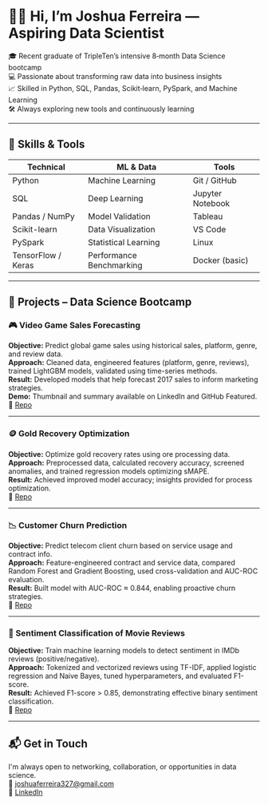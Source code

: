 # 👋🏼 Hi, I’m Joshua Ferreira — Aspiring Data Scientist

🎓 Recent graduate of TripleTen’s intensive 8‑month Data Science bootcamp  
💻 Passionate about transforming raw data into business insights  
📈 Skilled in Python, SQL, Pandas, Scikit‑learn, PySpark, and Machine Learning  
🛠 Always exploring new tools and continuously learning  

---

## 🧰 Skills & Tools

| Technical       | ML & Data                | Tools                |
|-----------------|--------------------------|----------------------|
| Python          | Machine Learning         | Git / GitHub         |
| SQL             | Deep Learning            | Jupyter Notebook     |
| Pandas / NumPy  | Model Validation         | Tableau              |
| Scikit-learn    | Data Visualization       | VS Code              |
| PySpark         | Statistical Learning     | Linux                |
| TensorFlow / Keras | Performance Benchmarking | Docker (basic)     |

---

## 🚀 Projects – Data Science Bootcamp

### 🎮 Video Game Sales Forecasting
**Objective:** Predict global game sales using historical sales, platform, genre, and review data.  
**Approach:** Cleaned data, engineered features (platform, genre, reviews), trained LightGBM models, validated using time-series methods.  
**Result:** Developed models that help forecast 2017 sales to inform marketing strategies.  
**Demo:** Thumbnail and summary available on LinkedIn and GitHub Featured.  
🔗 [Repo](https://github.com/joshuaferreira327/video-game-sales-forecasting)

---

### 🪙 Gold Recovery Optimization  
**Objective:** Optimize gold recovery rates using ore processing data.  
**Approach:** Preprocessed data, calculated recovery accuracy, screened anomalies, and trained regression models optimizing sMAPE.  
**Result:** Achieved improved model accuracy; insights provided for process optimization.  
🔗 [Repo](https://github.com/joshuaferreira327/gold-recovery-optimization)

---

### 📉 Customer Churn Prediction  
**Objective:** Predict telecom client churn based on service usage and contract info.  
**Approach:** Feature-engineered contract and service data, compared Random Forest and Gradient Boosting, used cross-validation and AUC-ROC evaluation.  
**Result:** Built model with AUC-ROC ≈ 0.844, enabling proactive churn strategies.  
🔗 [Repo](https://github.com/joshuaferreira327/customer-churn-prediction)

---

### 💬 Sentiment Classification of Movie Reviews  
**Objective:** Train machine learning models to detect sentiment in IMDb reviews (positive/negative).  
**Approach:** Tokenized and vectorized reviews using TF-IDF, applied logistic regression and Naive Bayes, tuned hyperparameters, and evaluated F1-score.  
**Result:** Achieved F1-score > 0.85, demonstrating effective binary sentiment classification.  
🔗 [Repo](https://github.com/joshuaferreira327/text-sentiment-classification)

---

## 📬 Get in Touch

I'm always open to networking, collaboration, or opportunities in data science.  
📧 joshuaferreira327@gmail.com  
🔗 [LinkedIn](https://www.linkedin.com/in/joshua-ferreira)
